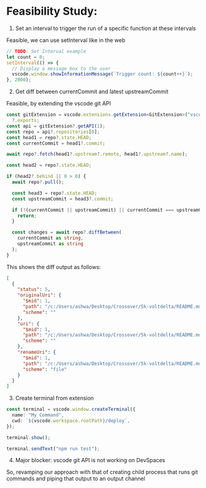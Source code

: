 # Feasibility Study:

1. Set an interval to trigger the run of a specific function at these intervals

Feasible, we can use setInterval like in the web

```ts
// TODO: Set Interval example
let count = 0;
setInterval(() => {
  // Display a message box to the user
  vscode.window.showInformationMessage(`Trigger count: ${count++}`);
}, 2000);
```

2. Get diff between currentCommit and latest upstreamCommit

Feasible, by extending the vscode git API

```ts
const gitExtension = vscode.extensions.getExtension<GitExtension>("vscode.git")
  ?.exports;
const api = gitExtension?.getAPI(1);
const repo = api?.repositories[0];
const head1 = repo?.state.HEAD;
const currentCommit = head1?.commit;

await repo?.fetch(head1?.upstream?.remote, head1?.upstream?.name);

const head2 = repo?.state.HEAD;

if (head2?.behind || 0 > 0) {
  await repo?.pull();

  const head3 = repo?.state.HEAD;
  const upstreamCommit = head3?.commit;

  if (!(currentCommit || upstreamCommit) || currentCommit === upstreamCommit) {
    return;
  }

  const changes = await repo?.diffBetween(
    currentCommit as string,
    upstreamCommit as string
  );
}
```

This shows the diff output as follows:

```json
[
  {
    "status": 5,
    "originalUri": {
      "$mid": 1,
      "path": "/c:/Users/ashwa/Desktop/Crossover/5k-voltdelta/README.md",
      "scheme": ""
    },
    "uri": {
      "$mid": 1,
      "path": "/c:/Users/ashwa/Desktop/Crossover/5k-voltdelta/README.md",
      "scheme": ""
    },
    "renameUri": {
      "$mid": 1,
      "path": "/c:/Users/ashwa/Desktop/Crossover/5k-voltdelta/README.md",
      "scheme": "file"
    }
  }
]
```

3. Create terminal from extension

```ts
const terminal = vscode.window.createTerminal({
  name: "My Command",
  cwd: `${vscode.workspace.rootPath}/deploy`,
});

terminal.show();

terminal.sendText("npm run test");
```

4. Major blocker: vscode git API is not working on DevSpaces

So, revamping our approach with that of creating child process that runs git commands and piping that output to an output channel
